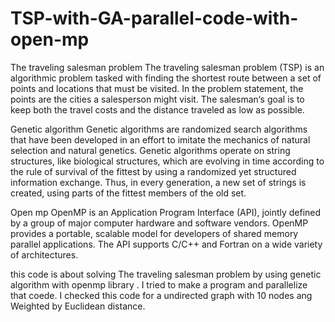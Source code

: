 # TSP-with-GA-parallel-code-with-open-mp

The traveling salesman problem
The traveling salesman problem (TSP) is an algorithmic problem tasked with finding the shortest route between a set of points and locations that must be visited. In the problem statement, the points are the cities a salesperson might visit. The salesman‘s goal is to keep both the travel costs and the distance traveled as low as possible.

Genetic algorithm
Genetic algorithms are randomized search algorithms that have been developed in an effort to imitate the mechanics of natural selection and natural genetics. Genetic algorithms operate on string structures, like biological structures, which are evolving in time according to the rule of survival of the fittest by using a randomized yet structured information exchange. Thus, in every generation, a new set of strings is created, using parts of the fittest members of the old set.

Open mp
OpenMP is an Application Program Interface (API), jointly defined by a group of major computer hardware and software vendors. OpenMP provides a portable, scalable model for developers of shared memory parallel applications. The API supports C/C++ and Fortran on a wide variety of architectures.

this code is about solving The traveling salesman problem by using genetic algorithm with openmp library . I tried to make a program and parallelize that coede.
I checked this code for a undirected graph with 10 nodes ang Weighted by Euclidean distance.
